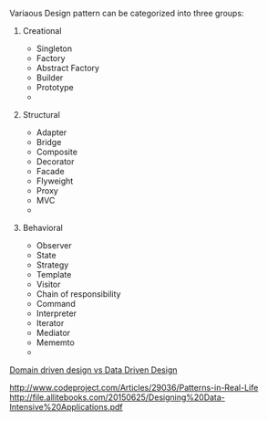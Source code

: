 Variaous Design pattern can be categorized into three groups:

1. Creational
   
   * Singleton
   * Factory
   * Abstract Factory
   * Builder
   * Prototype
   *

2. Structural
   
   * Adapter
   * Bridge
   * Composite
   * Decorator
   * Facade
   * Flyweight
   * Proxy
   * MVC
   * 
   
3. Behavioral
   * Observer
   * State
   * Strategy
   * Template
   * Visitor
   * Chain of responsibility
   * Command
   * Interpreter
   * Iterator
   * Mediator
   * Mememto
   * 
   

[Domain driven design vs Data Driven Design]()

http://www.codeproject.com/Articles/29036/Patterns-in-Real-Life
http://file.allitebooks.com/20150625/Designing%20Data-Intensive%20Applications.pdf



